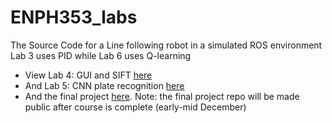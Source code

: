 # ENPH353_labs
The Source Code for a Line following robot in a simulated ROS environment Lab 3 uses PID while Lab 6 uses Q-learning

- View Lab 4: GUI and SIFT [here](https://github.com/floatingturnip/ENPH353Lab4)
- And Lab 5: CNN plate recognition [here](https://colab.research.google.com/drive/1XZ_oRNDpi9rc0iP7PDtGz_ymXZAF-jbP?usp=sharing)
- And the final project [here](https://github.com/floatingturnip/ENPH353). Note: the final project repo will be made public after course is complete (early-mid December)
